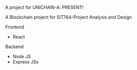 A project for UNICHAIN-A: PRESENT!

A Blockchain project for SIT764-Project Analysis and Design

Frontend

- React

Backend

- Node JS
- Express JSs
